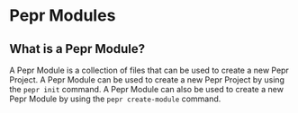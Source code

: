 # Pepr Modules

## What is a Pepr Module?

A Pepr Module is a collection of files that can be used to create a new Pepr Project. A Pepr Module can be used to create a new Pepr Project by using the `pepr init` command. A Pepr Module can also be used to create a new Pepr Module by using the `pepr create-module` command.
